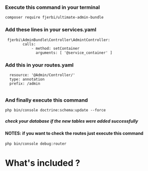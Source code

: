  ### Execute this command in your terminal
 `composer require fjerbi/ultimate-admin-bundle`

### Add these lines in your services.yaml
```
 fjerbi\AdminBundle\Controller\AdmintController:
        calls:
            - method: setContainer
              arguments: [ '@service_container' ]
```

### Add this in your routes.yaml
``` admin:
  resource: '@Admin/Controller/'
  type: annotation
  prefix: /admin 
  
  ```

### And finally execute this command
   ` php bin/console doctrine:schema:update --force `
   
 ##### check your database if the new tables were added successfully

#### NOTES: if you want to check the routes just execute this command
` php bin/console debug:router `
  
# What's included ?

